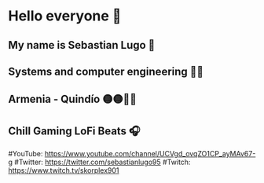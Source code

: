 # Hello everyone 👋

## My name is Sebastian Lugo 🍃
## Systems and computer engineering 👨‍💻
## Armenia - Quindío 🟡🟡🔵🔴
## Chill Gaming LoFi Beats 🎧

#YouTube: https://www.youtube.com/channel/UCVgd_ovqZO1CP_ayMAv67-g 
#Twitter: https://twitter.com/sebastianlugo95 
#Twitch: https://www.twitch.tv/skorplex901 
<!--
**SebastianLugo95/SebastianLugo95** is a ✨ _special_ ✨ repository because its `README.md` (this file) appears on your GitHub profile.

Here are some ideas to get you started:

- 🔭 I’m currently working on ...
- 🌱 I’m currently learning ...
- 👯 I’m looking to collaborate on ...
- 🤔 I’m looking for help with ...
- 💬 Ask me about ...
- 📫 How to reach me: ...
- 😄 Pronouns: ...
- ⚡ Fun fact: ...
-->
